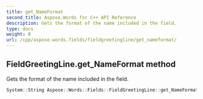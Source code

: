 ```yaml
---
title: get_NameFormat
second_title: Aspose.Words for C++ API Reference
description: Gets the format of the name included in the field. 
type: docs
weight: 0
url: /cpp/aspose.words.fields/fieldgreetingline/get_nameformat/
---
```

## FieldGreetingLine.get_NameFormat method


Gets the format of the name included in the field.

```cpp
System::String Aspose::Words::Fields::FieldGreetingLine::get_NameFormat()
```

